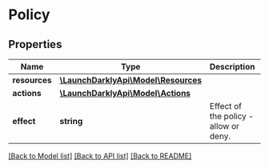 # Policy

## Properties
Name | Type | Description | Notes
------------ | ------------- | ------------- | -------------
**resources** | [**\LaunchDarklyApi\Model\Resources**](Resources.md) |  | [optional] 
**actions** | [**\LaunchDarklyApi\Model\Actions**](Actions.md) |  | [optional] 
**effect** | **string** | Effect of the policy - allow or deny. | [optional] 

[[Back to Model list]](../README.md#documentation-for-models) [[Back to API list]](../README.md#documentation-for-api-endpoints) [[Back to README]](../README.md)


